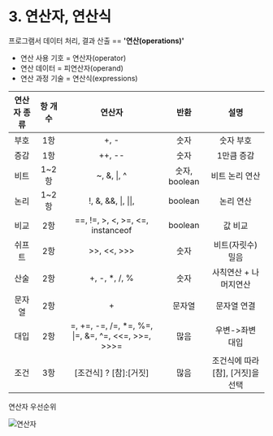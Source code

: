 # 3. 연산자, 연산식 

프로그램서 데이터 처리, 결과 산출 == **'연산(operations)'**
- 연산 사용 기호 = 연산자(operator)  
- 연산 데이터 = 피연산자(operand)
- 연산 과정 기술 = 연산식(expressions)

연산자 종류|항 개수|연산자|반환|설명
:---:|:---:|:---:|:---:|:---:
부호|1항|+, -|숫자|숫자 부호
증감|1항|++, --|숫자|1만큼 증감
비트|1~2항|~, &, &#124;, ^|숫자, boolean|비트 논리 연산
논리|1~2항|!, &, &&, &#124;, &#124;&#124;, |boolean|논리 연산 
비교|2항|==, !=, >, <, >=, <=, instanceof|boolean|값 비교
쉬프트|2항|\>>, <<, >>>|숫자|비트(자릿수) 밀음
산술|2항|+, -, *, /, %|숫자|사칙연산 + 나머지연산
문자열|2항|+|문자열|문자열 연결
대입|2항|=, +=, -=, /=, *=, %=, &#124;=, &=, ^=, <<=, >>=, >>>=|많음|우변->좌변 대입
조건|3항|[조건식] ? [참]:[거짓]|많음|조건식에 따라 [참], [거짓]을 선택

연산자 우선순위

![연산자](https://t1.daumcdn.net/cfile/tistory/997A014D5A90B9B00D)

